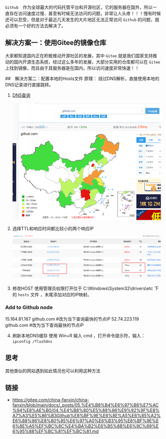 `Github`　作为全球最大的代码托管平台和开源社区，它的服务器在国外，所以一直存在访问速度过慢、甚至有时候无法访问的问题，非常让人头疼！！！慢有时候还可以忍受，但是对于最近几天发生的大片地区无法正常访问 `Github` 的问题，就必须有一个好的方法去解决了。

## 解决方案一：使用Gitee的镜像仓库

大家都知道国内正在积极推动开源社区的发展，其中 `Gitee` 就是我们国家支持推动的国内开源生态系统，经过这么多年的发展，大部分实用的仓库都可以在 `Gitee` 上找到镜像，而且由于其服务器是在国内，所以访问速度非常快速！！

##　解决方案二：配置本地的Hosts文件
原理： 绕过DNS解析，直接使用本地的DNS记录进行直接跳转。

1. [DNS查询](http://ping.chinaz.com/github.com)

    ![](../../images/github-actions/ping1.png)
   
2. 选择TTL和响应时间都比较小的两个响应IP
   
    ![](../../images/github-actions/ping2.png)

3. 修改HOST
使用管理员权限打开位于 C:\Windows\System32\drivers\etc 下的 `hosts` 文件 ，末尾添加对应的IP映射。

### Add to Github node
15.164.81.167 github.com   #改为当下查询最快的节点IP
52.74.223.119 github.com   #改为当下查询最快的节点IP

4. 刷新本地DNS缓存 使用 Win+R 输入 cmd ，打开命令提示符，输入：`ipconfig /flushdns`

## 思考
其他类似的网站遇到如此情况也可以利用这种方法
## 链接
- https://gitee.com/china-fanxin/china-fanxin/blob/main/docs/_posts/05.%E4%B8%B4%E6%97%B6%E7%AC%94%E8%AE%B0/04.%E4%B8%80%E5%88%86%E9%92%9F%E8%A7%A3%E5%86%B3Github%E8%BF%9E%E6%8E%A5%E6%85%A2%E6%88%96%E8%80%85%E6%97%A0%E6%B3%95%E8%BF%9E%E6%8E%A5%EF%BC%8C%E4%BA%B2%E6%B5%8B%E6%9C%89%E6%95%88%EF%BC%81%EF%BC%81.md
